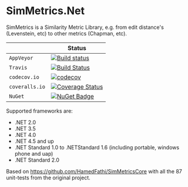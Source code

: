 # SimMetrics.Net
SimMetrics is a Similarity Metric Library, e.g. from edit distance's (Levenstein, etc) to other metrics (Chapman, etc).

|   | Status |
| - | ------ |
| `AppVeyor` | [![Build status](https://ci.appveyor.com/api/projects/status/lleh586owv1ee08l?svg=true)](https://ci.appveyor.com/project/StefH/simmetrics-net) |
| `Travis` | [![Build Status](https://travis-ci.org/StefH/SimMetrics.Net.svg?branch=_vs2017)](https://travis-ci.org/StefH/SimMetrics.Net) |
| `codecov.io` | [![codecov](https://codecov.io/gh/StefH/SimMetrics.Net/branch/master/graph/badge.svg)](https://codecov.io/gh/StefH/SimMetrics.Net) |
| `coveralls.io` | [![Coverage Status](https://coveralls.io/repos/github/StefH/SimMetrics.Net/badge.svg?branch=master)](https://coveralls.io/github/StefH/SimMetrics.Net?branch=master) |
| `NuGet` | [![NuGet Badge](https://buildstats.info/nuget/SimMetrics.Net)](https://www.nuget.org/packages/SimMetrics.Net) |

Supported frameworks are:

- .NET 2.0
- .NET 3.5
- .NET 4.0
- .NET 4.5 and up
- .NET Standard 1.0 to .NETStandard 1.6 (including portable, windows phone and uap)
- .NET Standard 2.0


Based on https://github.com/HamedFathi/SimMetricsCore with all the 87 unit-tests from the original project.

